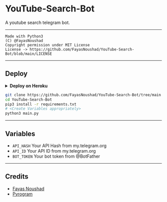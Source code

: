 # YouTube-Search-Bot

A youtube search telegram bot.

---

```
Made with Python3
(C) @FayasNoushad
Copyright permission under MIT License
License -> https://github.com/FayasNoushad/YouTube-Search-Bot/blob/main/LICENSE
```

---

## Deploy

<details>
  <summary><b>Deploy on Heroku</b></summary>
<br>

<p align="left">
  <a href="https://heroku.com/deploy?template=https://github.com/Ch3kUtHaN/YouTube-Search-Bot">
     <img height="30px" src="https://img.shields.io/badge/Deploy%20To%20Heroku-blueviolet?style=for-the-badge&logo=heroku">
  </a>
</p>

</details>

```sh
git clone https://github.com/FayasNoushad/YouTube-Search-Bot/tree/main
cd YouTube-Search-Bot
pip3 install -r requirements.txt
# <Create Variables appropriately>
python3 main.py
```

---

## Variables

- `API_HASH` Your API Hash from my.telegram.org
- `API_ID` Your API ID from my.telegram.org
- `BOT_TOKEN` Your bot token from @BotFather

---

## Credits

- [Fayas Noushad](https://github.com/FayasNoushad)
- [Pyrogram](https://github.com/pyrogram/pyrogram)

